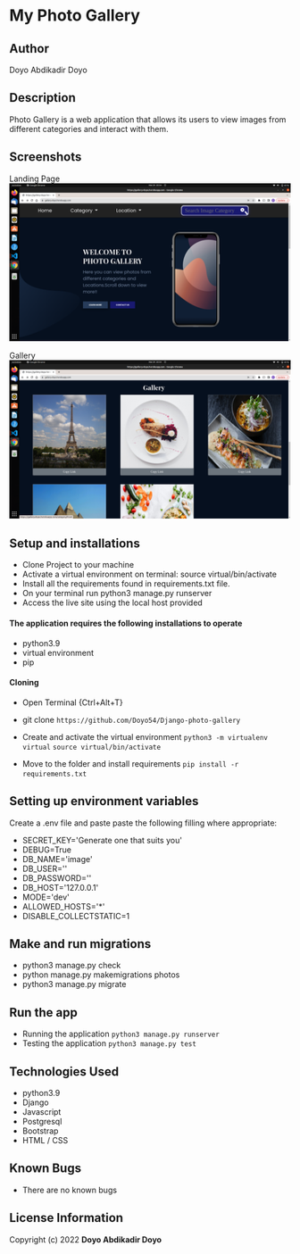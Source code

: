 # My Photo Gallery
## Author
Doyo Abdikadir Doyo

## Description
Photo Gallery is a web application that allows its users to view images from different categories and interact with them.

## Screenshots
Landing Page
![image](./media/image/photo.png)

Gallery
![image2](./media/image/photo2.png)

## Setup and installations
* Clone Project to your machine
* Activate a virtual environment on terminal: source virtual/bin/activate
* Install all the requirements found in requirements.txt file.
* On your terminal run python3 manage.py runserver
* Access the live site using the local host provided


#### The application requires the following installations to operate 
* python3.9
* virtual environment
* pip

#### Cloning

* Open Terminal {Ctrl+Alt+T}

* git clone ```https://github.com/Doyo54/Django-photo-gallery```

* Create and activate the virtual environment
    ```python3 -m virtualenv virtual```
    ```source virtual/bin/activate```

* Move to the folder and install requirements
    ```pip install -r requirements.txt```

## Setting up environment variables
Create a .env file and paste paste the following filling where appropriate:

* SECRET_KEY='Generate one that suits you'
* DEBUG=True
* DB_NAME='image'
* DB_USER='<your database name>'
* DB_PASSWORD='<password to your database>'
* DB_HOST='127.0.0.1'
* MODE='dev'
* ALLOWED_HOSTS='*'
* DISABLE_COLLECTSTATIC=1

## Make and run migrations
* python3 manage.py check
* python manage.py makemigrations photos
* python3 manage.py migrate

## Run the app
* Running the application
    ```python3 manage.py runserver```
* Testing the application
    ```python3 manage.py test```

## Technologies Used
* python3.9
* Django
* Javascript
* Postgresql
* Bootstrap
* HTML / CSS

## Known Bugs
* There are no known bugs

## License Information
 Copyright (c) 2022 **Doyo Abdikadir Doyo**